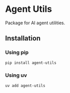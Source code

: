 # Agent Utils

Package for AI agent utilities.

## Installation

### Using pip
```bash
pip install agent-utils
```

### Using uv
```bash
uv add agent-utils
```


